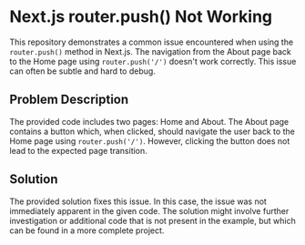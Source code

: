 # Next.js router.push() Not Working

This repository demonstrates a common issue encountered when using the `router.push()` method in Next.js. The navigation from the About page back to the Home page using `router.push('/')` doesn't work correctly. This issue can often be subtle and hard to debug.

## Problem Description

The provided code includes two pages: Home and About. The About page contains a button which, when clicked, should navigate the user back to the Home page using `router.push('/')`. However, clicking the button does not lead to the expected page transition.

## Solution

The provided solution fixes this issue. In this case, the issue was not immediately apparent in the given code.  The solution might involve further investigation or additional code that is not present in the example, but which can be found in a more complete project.